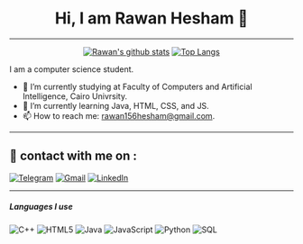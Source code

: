 <h1 align="center" > Hi, I am Rawan Hesham 👋</h1>

<hr/>

<div align="center">


[![Rawan's github stats](https://github-readme-stats.vercel.app/api?username=hayat-tamboli&show_icons=true&title_color=2257EA&icon_color=2257EA&bg_color=f7f7f7)](https://github.com/anuraghazra/github-readme-stats)
[![Top Langs](https://github-readme-stats.vercel.app/api/top-langs/?username=hayat-tamboli&title_color=2257EA&bg_color=f7f7f7&hide=html,css)](https://github.com/anuraghazra/github-readme-stats)

</div>


I am a computer science student.

- 🔭 I’m currently studying at Faculty of Computers and Artificial Intelligence, Cairo Univrsity.
- 🌱 I’m currently learning Java, HTML, CSS, and JS.
- 📫 How to reach me: rawan156hesham@gmail.com.

<hr/>

## 🔗 contact with me on :

[![Telegram](https://img.shields.io/badge/-TELEGRAM-2CA5E0?style=for-the-badge&logo=telegram&logoColor=white)](https://t.me/RawanHesham156)
[![Gmail](https://img.shields.io/badge/-GMAIL-D14836?style=for-the-badge&logo=gmail&logoColor=white)](mailto:rawan156hesham@gmail.com)
[![LinkedIn](https://img.shields.io/badge/-LINKEDIN-0077B5?style=for-the-badge&logo=linkedin&logoColor=white)](https://www.linkedin.com/in/rawan-hesham-40600b262/)

<hr/>


##### Languages I use

![C++](https://img.shields.io/badge/-C++-000000?style=flat&logo=c%2B%2B)
![HTML5](https://img.shields.io/badge/-HTML5-000000?style=flat&logo=html5)
![Java](https://img.shields.io/badge/-Java-000000?style=flat&logo=java)
![JavaScript](https://img.shields.io/badge/-JavaScript-000000?style=flat&logo=javascript)
![Python](https://img.shields.io/badge/-Python-000000?style=flat&logo=python)
![SQL](https://img.shields.io/badge/-SQL-000000?style=flat&logo=postgresql)
